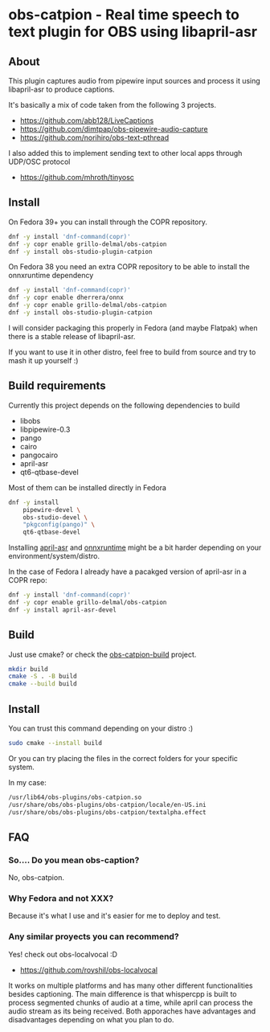 # obs-catpion - Real time speech to text plugin for OBS using libapril-asr

## About

This plugin captures audio from pipewire input sources and process it using libapril-asr to produce captions.

It's basically a mix of code taken from the following 3 projects.

* https://github.com/abb128/LiveCaptions
* https://github.com/dimtpap/obs-pipewire-audio-capture
* https://github.com/norihiro/obs-text-pthread

I also added this to implement sending text to other local apps through UDP/OSC protocol

* https://github.com/mhroth/tinyosc

## Install

On Fedora 39+ you can install through the COPR repository. 

```sh
dnf -y install 'dnf-command(copr)'
dnf -y copr enable grillo-delmal/obs-catpion
dnf -y install obs-studio-plugin-catpion
```

On Fedora 38 you need an extra COPR repository to be able to install the onnxruntime dependency

```sh
dnf -y install 'dnf-command(copr)'
dnf -y copr enable dherrera/onnx
dnf -y copr enable grillo-delmal/obs-catpion
dnf -y install obs-studio-plugin-catpion
```

I will consider packaging this properly in Fedora (and maybe Flatpak) when there is a
stable release of libapril-asr.

If you want to use it in other distro, feel free to build from source and try to mash it up yourself :)

## Build requirements

Currently this project depends on the following dependencies to build

* libobs
* libpipewire-0.3
* pango
* cairo
* pangocairo
* april-asr
* qt6-qtbase-devel

Most of them can be installed directly in Fedora

```sh
dnf -y install
    pipewire-devel \
    obs-studio-devel \
    "pkgconfig(pango)" \
    qt6-qtbase-devel
```

Installing [april-asr](https://github.com/abb128/april-asr) and [onnxruntime](https://github.com/abb128/april-asr#downloading-onnxruntime) might be a bit harder depending on your environment/system/distro.

In the case of Fedora I already have a pacakged version of april-asr in a COPR repo:

```sh
dnf -y install 'dnf-command(copr)'
dnf -y copr enable grillo-delmal/obs-catpion
dnf -y install april-asr-devel
```

## Build

Just use cmake? or check the [obs-catpion-build](https://github.com/grillo-delmal/obs-catpion-build) project.

```sh
mkdir build
cmake -S . -B build
cmake --build build
```

## Install

You can trust this command depending on your distro :)

```sh
sudo cmake --install build
```

Or you can try placing the files in the correct folders for your specific system.

In my case:

```sh
/usr/lib64/obs-plugins/obs-catpion.so
/usr/share/obs/obs-plugins/obs-catpion/locale/en-US.ini
/usr/share/obs/obs-plugins/obs-catpion/textalpha.effect
```

## FAQ

### So.... Do you mean obs-caption?

No, obs-catpion.

### Why Fedora and not XXX?

Because it's what I use and it's easier for me to deploy and test.

### Any similar proyects you can recommend?

Yes! check out obs-localvocal :D

* https://github.com/royshil/obs-localvocal

It works on multiple platforms and has many other different functionalities besides captioning.
The main difference is that whispercpp is built to process segmented chunks of audio at a time,
while april can process the audio stream as its being received. Both apporaches have advantages
and disadvantages depending on what you plan to do.
